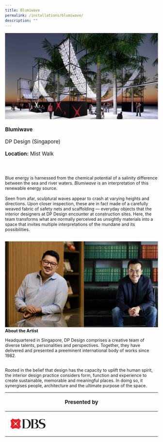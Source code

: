 ```yaml
---
title: Blumiwave
permalink: /installations/blumiwave/
description: ""
---
```

<p style="font-size:17px; line-height:40px">
	
<img src="/images/Installations/blumiwave.jpg">
<b>Blumiwave</b><br>
DP Design (Singapore)<br>
<b>Location:</b> Mist Walk

<br><br>
Blue energy is harnessed from the chemical potential of a salinity difference between the sea and river waters. <i>Blumiwave</i> is an interpretation of this renewable energy source.
<br><br>
Seen from afar, sculptural waves appear to crash at varying heights and directions. Upon closer inspection, these are in fact made of a carefully weaved fabric of safety nets and scaffolding — everyday objects that the interior designers at DP Design encounter at construction sites. Here, the team transforms what are normally perceived as unsightly materials into a space that invites multiple interpretations of the mundane and its possibilities.
<br><br>

<img src="/images/Installations/2nd%20release/website.jpg">
<b>About the Artist</b><br>
	
Headquartered in Singapore, DP Design comprises a creative team of diverse talents, personalities and perspectives. Together, they have delivered and presented a preeminent international body of works since 1982.<br><br>

Rooted in the belief that design has the capacity to uplift the human spirit, the interior design practice considers form, function and experience to create sustainable, memorable and meaningful places. In doing so, it synergises people, architecture and the ultimate purpose of the space.
<br>
<table style="width:100%">
<thead><tr><th colspan="4"><p style="font-size: 17px; line-height: 20px">Presented by</p></th>
	</tr></thead>
	<tbody>
		<tr>
			<td style="width:30%"><a href="https://www.dbs.com/livemore/index.html" target="_blank"><img src="/images/About/Sponsor%20Acknowledgement/dbs_resized%20web%20version.png" align="left"></a></td>
			<td style="width:70%"></td>
		</tr>
	</tbody>
</table></p>
